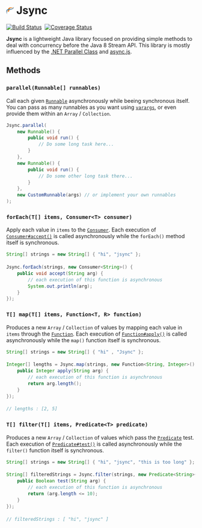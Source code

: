 # <img src="logo.png" alt="Drawing" style="width: 20px;"/> Jsync 
[![Build Status](https://travis-ci.org/mbouchenoire/jsync.svg?branch=master)](https://travis-ci.org/mbouchenoire/jsync)&nbsp;
[![Coverage Status](https://coveralls.io/repos/github/mbouchenoire/jsync/badge.svg?branch=master)](https://coveralls.io/github/mbouchenoire/jsync?branch=master)

**Jsync** is a lightweight Java library focused on providing simple methods to deal with concurrency before the Java 8 Stream API.
This library is mostly influenced by the [.NET Parallel Class](https://msdn.microsoft.com/en-us/library/system.threading.tasks.parallel(v=vs.110).aspx) and [async.js](https://github.com/caolan/async). 

## Methods

### `parallel(Runnable[] runnables)`
Call each given [`Runnable`](http://docs.oracle.com/javase/1.5.0/docs/api/java/lang/Runnable.html) asynchronously while beeing synchronous itself.
You can pass as many runnables as you want using [`varargs`](http://docs.oracle.com/javase/1.5.0/docs/guide/language/varargs.html), or even provide them within an `Array` / `Collection`.

```java
Jsync.parallel(
    new Runnable() {
        public void run() {
            // Do some long task here...
        }
    },
    new Runnable() {
        public void run() {
            // Do some other long task there...
        }
    },
    new CustomRunnable(args) // or implement your own runnables
);
```

### `forEach(T[] items, Consumer<T> consumer)`
Apply each value in `items` to the [`Consumer`](src/main/java/com/mbouchenoire/jsync/Consumer.java).
Each execution of [`Consumer#accept()`](src/main/java/com/mbouchenoire/jsync/Consumer.java) is called asynchronously while the `forEach()` method itself is synchronous.

```java
String[] strings = new String[] { "hi", "jsync" };

Jsync.forEach(strings, new Consumer<String>() {
    public void accept(String arg) {
        // each execution of this function is asynchronous
        System.out.println(arg);
    }
});
```

### `T[] map(T[] items, Function<T, R> function)`
Produces a new `Array` / `Collection` of values by mapping each value in `items` through the [`Function`](src/main/java/com/mbouchenoire/jsync/Function.java).
Each execution of [`Function#apply()`](src/main/java/com/mbouchenoire/jsync/Function.java) is called asynchronously while the `map()` function itself is synchronous.

```java
String[] strings = new String[] { "hi" , "Jsync" };

Integer[] lengths = Jsync.map(strings, new Function<String, Integer>() {
    public Integer apply(String arg) {
        // each execution of this function is asynchronous
        return arg.length();
    }
});

// lengths : [2, 5]
```

### `T[] filter(T[] items, Predicate<T> predicate)`
Produces a new `Array` / `Collection` of values which pass the [`Predicate`](src/main/java/com/mbouchenoire/jsync/Predicate.java) test.
Each execution of [`Predicate#test()`](src/main/java/com/mbouchenoire/jsync/Predicate.java) is called asynchronously while the `filter()` function itself is synchronous.

```java
String[] strings = new String[] { "hi", "jsync", "this is too long" };

String[] filteredStrings = Jsync.filter(strings, new Predicate<String>() {
    public Boolean test(String arg) {
        // each execution of this function is asynchronous
        return (arg.length <= 10);
    }
});

// filteredStrings : [ "hi", "jsync" ]
```



